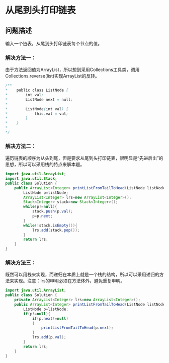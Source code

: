 # 从尾到头打印链表
## 问题描述
输入一个链表，从尾到头打印链表每个节点的值。
### 解决方法一：
由于方法返回值为ArrayList<Integer>，所以想到采用Collections工具类，调用Collections.reverse(list)实现ArrayList的反转。
```java
/**
*    public class ListNode {
*        int val;
*        ListNode next = null;
*
*        ListNode(int val) {
*            this.val = val;
*        }
*    }
*
*/

```
### 解决方法二：
遍历链表的顺序为从头到尾，但是要求从尾到头打印链表，很明显是“先进后出”的思想，所以可以采用栈的特点来解本题。
```java
import java.util.ArrayList;
import java.util.Stack;
public class Solution {
    public ArrayList<Integer> printListFromTailToHead(ListNode listNode) {
        ListNode p=listNode;
       	ArrayList<Integer> lrs=new ArrayList<Integer>();
        Stack<Integer> stack=new Stack<Integer>();
        while(p!=null){
            stack.push(p.val);
            p=p.next;
        }
        while(!stack.isEmpty()){
            lrs.add(stack.pop());
        }
        return lrs;
    }
}
```
### 解决方法三：
既然可以用栈来实现，而递归在本质上就是一个栈的结构，所以可以采用递归的方法来实现。注意：lrs的申明必须在方法体外，避免重复申明。
```java
import java.util.ArrayList;
public class Solution {
    private ArrayList<Integer> lrs=new ArrayList<Integer>();
    public ArrayList<Integer> printListFromTailToHead(ListNode listNode) {
        ListNode p=listNode;
        if(p!=null){
            if(p.next!=null)
            {
                printListFromTailToHead(p.next);
            }
            lrs.add(p.val);
        }
        return lrs;
    }
}
```
